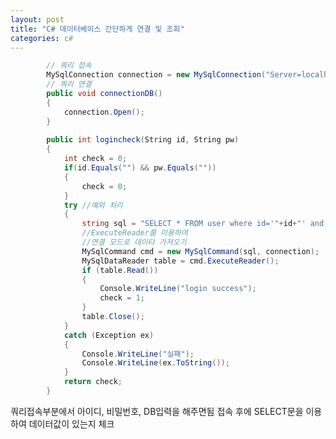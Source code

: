 ```yaml
---
layout: post
title: "C# 데이터베이스 간단하게 연결 및 조회"
categories: c#
---
```


```c#
        // 쿼리 접속
        MySqlConnection connection = new MySqlConnection("Server=localhost;Database=insa;Uid=root;Pwd=root;");
        // 쿼리 연결
        public void connectionDB()
        {
            connection.Open();
        }
        
        public int logincheck(String id, String pw)
        {
            int check = 0;
            if(id.Equals("") && pw.Equals(""))
            {
                check = 0;
            }
            try //예외 처리
            {
                string sql = "SELECT * FROM user where id='"+id+"' and pw='"+pw+"'";
                //ExecuteReader를 이용하여
                //연결 모드로 데이타 가져오기
                MySqlCommand cmd = new MySqlCommand(sql, connection);
                MySqlDataReader table = cmd.ExecuteReader();
                if (table.Read())
                {
                    Console.WriteLine("login success");
                    check = 1;
                }
                table.Close();
            }
            catch (Exception ex)
            {
                Console.WriteLine("실패");
                Console.WriteLine(ex.ToString());
            }
            return check;
        }
```

쿼리접속부분에서 아이디, 비밀번호, DB입력을 해주면됨
접속 후에 SELECT문을 이용하여 데이터값이 있는지 체크


[jekyll-docs]: https://jekyllrb.com/docs/home
[jekyll-gh]:   https://github.com/jekyll/jekyll
[jekyll-talk]: https://talk.jekyllrb.com/
